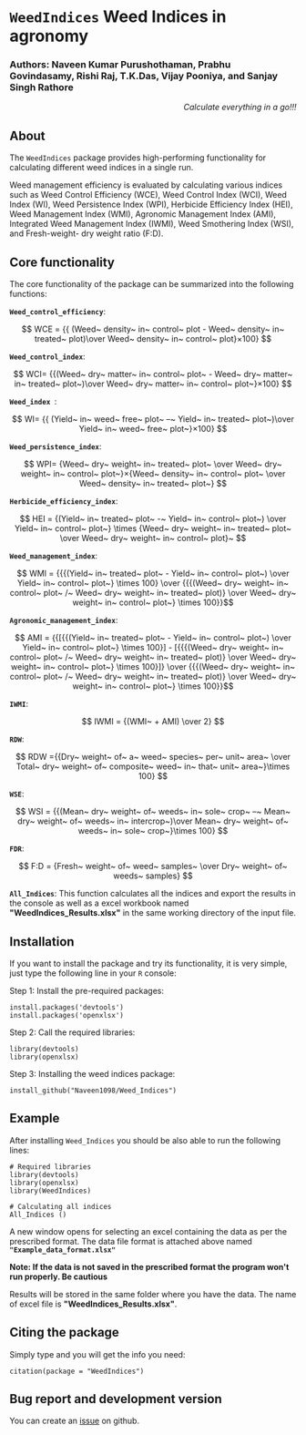 # `WeedIndices` Weed Indices in agronomy
<!-- badges: start -->
### Authors: Naveen Kumar Purushothaman, Prabhu Govindasamy, Rishi Raj, T.K.Das, Vijay Pooniya, and Sanjay Singh Rathore
<!-- badges: end -->
<em><p align="right"> Calculate everything in a go!!! </p></em>

## About
The `WeedIndices` package provides high-performing functionality for 
calculating different weed indices in a single run.

Weed management efficiency is evaluated by calculating various indices such as Weed Control Efficiency (WCE), 
Weed Control Index (WCI), Weed Index (WI), Weed Persistence Index (WPI), Herbicide Efficiency Index (HEI), 
Weed Management Index (WMI), Agronomic Management Index (AMI), Integrated Weed Management Index (IWMI), 
Weed Smothering Index (WSI), and Fresh-weight- dry weight ratio (F:D). 

## Core functionality 

The core functionality of the package can be summarized into the following 
functions:
  
__`Weed_control_efficiency`__:

$$ WCE = {{ (Weed~ density~ in~ control~ plot - Weed~ density~ in~ treated~ plot)\over Weed~ density~ in~ control~ plot}×100} $$

__`Weed_control_index`__:

$$ WCI=  {{(Weed~ dry~ matter~ in~ control~ plot~ - Weed~ dry~ matter~ in~ treated~ plot~)\over Weed~ dry~ matter~ in~ control~ plot~}×100} $$

__`Weed_index `__:

$$ WI= {{ (Yield~ in~ weed~ free~ plot~ –~ Yield~ in~ treated~ plot~)\over Yield~ in~ weed~ free~ plot~}×100} $$

__`Weed_persistence_index`__:

$$ WPI=  {Weed~ dry~ weight~ in~ treated~ plot~ \over Weed~ dry~ weight~ in~ control~ plot~}×{Weed~ density~ in~ control~ plot~ \over Weed~ density~ in~ treated~ plot~} $$

__`Herbicide_efficiency_index`__:

$$ HEI = {(Yield~ in~ treated~ plot~ -~ Yield~ in~ control~ plot~) \over Yield~ in~ control~ plot~} \times {Weed~ dry~ weight~ in~ treated~ plot~ \over Weed~ dry~ weight~ in~ control~ plot}~ $$

__`Weed_management_index`__:

$$ WMI = {{{(Yield~ in~ treated~ plot~ - Yield~ in~ control~ plot~) \over Yield~ in~ control~ plot~} \times 100} \over {{{(Weed~ dry~ weight~ in~ control~ plot~ /~ Weed~ dry~ weight~ in~ treated~ plot)} \over Weed~ dry~ weight~ in~ control~ plot~} \times 100}}$$

__`Agronomic_management_index`__:
```math
 AMI = {{[{{(Yield~ in~ treated~ plot~ - Yield~ in~ control~ plot~) \over Yield~ in~ control~ plot~} \times 100}] - [{{{(Weed~ dry~ weight~ in~ control~ plot~ /~ Weed~ dry~ weight~ in~ treated~ plot)} \over Weed~ dry~ weight~ in~ control~ plot~} \times 100}]} 
\over {{{(Weed~ dry~ weight~ in~ control~ plot~ /~ Weed~ dry~ weight~ in~ treated~ plot)} \over Weed~ dry~ weight~ in~ control~ plot~} \times 100}}
```
__`IWMI`__:

$$ IWMI = {(WMI~ + AMI) \over 2} $$

__`RDW`__:

$$ RDW ={{Dry~ weight~ of~ a~ weed~ species~ per~ unit~ area~ \over Total~ dry~ weight~ of~ composite~ weed~ in~ that~ unit~ area~}\times 100} $$

__`WSE`__:

$$ WSI = {{(Mean~ dry~ weight~ of~ weeds~ in~ sole~ crop~ –~  Mean~ dry~ weight~ of~ weeds~ in~ intercrop~)\over Mean~ dry~ weight~ of~ weeds~ in~ sole~ crop~}\times 100} $$

__`FDR`__:

$$ F:D = {Fresh~ weight~ of~ weed~ samples~ \over Dry~ weight~ of~ weeds~ samples} $$

__`All_Indices`__: This function calculates all the indices and export the results in the console as well as a excel workbook named **"WeedIndices_Results.xlsx"** in the same working directory of the input file.


## Installation 
If you want to install the package and try its functionality, it is very simple,
just type the following line in your `R` console:

Step 1: Install the pre-required packages: 
```
install.packages('devtools')
install.packages('openxlsx')
```
Step 2: Call the required libraries: 
```
library(devtools)
library(openxlsx)
```
Step 3: Installing the weed indices package: 
```
install_github("Naveen1098/Weed_Indices")
```
## Example 
After installing `Weed_Indices` you should be also able to run the following lines:
```
# Required libraries
library(devtools)
library(openxlsx)
library(WeedIndices)

# Calculating all indices
All_Indices () 
```
A new window opens for selecting an excel containing the data as per the prescribed format. 
The data file format is attached above named __`"Example_data_format.xlsx"`__

**Note: If the data is not saved in the prescribed format the program won't run properly. Be cautious**

Results will be stored in the same folder where you have the data. The name of excel file is **"WeedIndices_Results.xlsx"**.

## Citing the package
Simply type and you will get the info you need:
```
citation(package = "WeedIndices")
```
## Bug report and development version

You can create an [issue](https://github.com/Naveen1098/Weed_Indices/issues) on github. 
